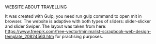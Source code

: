 WEBSITE ABOUT TRAVELLING 

It was created with Gulp, you need run gulp command to open mit in browser. The website is adaptive with both types of sliders: slider-slicker and slider Swiper.
The layout was taken from here: https://www.freepik.com/free-vector/minimalist-scrapbook-web-design-template_20824563.htm for practising purposes.
